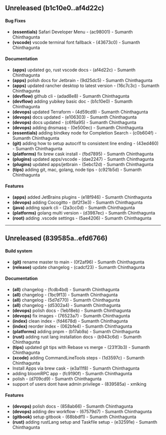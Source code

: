 ## Unreleased (b1c10e0..af4d22c)
#### Bug Fixes
- **(essentials)** Safari Developer Menu - (ac98001) - Sumanth Chinthagunta
- **(vscode)** vscode terminal font fallback - (43673c0) - Sumanth Chinthagunta
#### Documentation
- **(apps)** updated go, rust vscode docs - (af4d22c) - Sumanth Chinthagunta
- **(apps)** polish docs for Jetbrain - (9d25dc5) - Sumanth Chinthagunta
- **(apps)** updated rancher desktop to latest version - (16c7c3c) - Sumanth Chinthagunta
- **(devflow)** github cli - (adad8e8) - Sumanth Chinthagunta
- **(devflow)** adding yubikey basic doc - (b1c10e0) - Sumanth Chinthagunta
- **(devops)** updated Terraform - (4d59cd9) - Sumanth Chinthagunta
- **(devops)** docs updated - (e106303) - Sumanth Chinthagunta
- **(devops)** docs updated - (c6f6a95) - Sumanth Chinthagunta
- **(devops)** adding dnsmasq - (0e500ec) - Sumanth Chinthagunta
- **(essentials)** adding bindkey node for Completion Search - (c0b604f) - Sumanth Chinthagunta
- **(git)** adding how to setup autocrlf to consistent line ending - (43ed460) - Sumanth Chinthagunta
- **(platforms)** fix brew cask install - (fbd7895) - Sumanth Chinthagunta
- **(plugins)** updated apps/vscode - (dae2247) - Sumanth Chinthagunta
- **(plugins)** updated apps/jetbrain - (5ebc12d) - Sumanth Chinthagunta
- **(tips)** adding git, mac, golang, node tips - (c921b5d) - Sumanth Chinthagunta
#### Features
- **(apps)** added JetBrains plugins - (e18f946) - Sumanth Chinthagunta
- **(devops)** adding Cocogitto - (bf2f3e3) - Sumanth Chinthagunta
- **(java)** adding spark cli - (2a3cc0d) - Sumanth Chinthagunta
- **(platforms)** golang multi version - (d3987ec) - Sumanth Chinthagunta
- **(root)** adding .vscode settings - (5ae4206) - Sumanth Chinthagunta

- - -

## Unreleased (839585a..efd6766)
#### Build system
- **(git)** rename master to main - (0f2af96) - Sumanth Chinthagunta
- **(release)** update changelog - (cadcf23) - Sumanth Chinthagunta
#### Documentation
- **(all)** changelog - (fcdb4bd) - Sumanth Chinthagunta
- **(all)** changelog - (1bc9f13) - Sumanth Chinthagunta
- **(all)** changelog - (5d7d770) - Sumanth Chinthagunta
- **(all)** changelog - (d5302a4) - Sumanth Chinthagunta
- **(devops)** polish docs - (1eb18eb) - Sumanth Chinthagunta
- **(devops)** fix images - (76523a7) - Sumanth Chinthagunta
- **(index)** clean index - (fd4678d) - Sumanth Chinthagunta
- **(index)** reorder index - (062bfe4) - Sumanth Chinthagunta
- **(platforms)** adding pnpm - (b17ab9a) - Sumanth Chinthagunta
- **(rust)** adding rust lang installation docs - (b943c6d) - Sumanth Chinthagunta
- **(tips)** updated git tips with Rebase vs merge - (231f3b3) - Sumanth Chinthagunta
- **(xcode)** adding CommandLineTools steps - (1d3597c) - Sumanth Chinthagunta
- Install Apps via brew cask - (e3a11f8) - Sumanth Chinthagunta
- adding bloomRPC app - (fc9190f) - Sumanth Chinthagunta
- polish - (d709cd9) - Sumanth Chinthagunta
- support of users dont have admin privilege - (839585a) - xmlking
#### Features
- **(devops)** polish docs - (858ab66) - Sumanth Chinthagunta
- **(devops)** adding dev workflow - (67579d7) - Sumanth Chinthagunta
- **(gitbook)** setup gitbook - (68bbdf1) - Sumanth Chinthagunta
- **(rust)** adding rustLang setup and Taskfile setup - (e32591e) - Sumanth Chinthagunta
